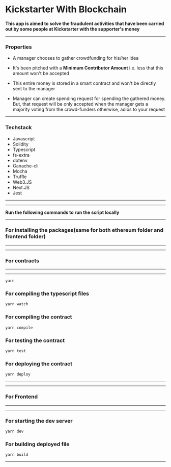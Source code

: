 # Kickstarter With Blockchain

**This app is aimed to solve the fraudulent activities that have been carried out by some people at Kickstarter with the supporter's money**

---

### Properties

- A manager chooses to gather crowdfunding for his/her idea

- It's been pitched with a **Minimum Contributor Amount** i.e. less that this amount won't be accepted

- This entire money is stored in a smart contract and won't be directly sent to the manager

- Manager can create spending request for spending the gathered money. But, that request will be only accepted when the manager gets a majority voting from the crowd-funders otherwise, adiós to your request

---

### Techstack

- Javascript
- Solidity
- Typescript
- fs-extra
- dotenv
- Ganache-cli
- Mocha
- Truffle
- Web3.JS
- Next.JS
- Jest 

---

---

**Run the following commands to run the script locally**

---

### For installing the packages(same for both ethereum folder and frontend folder)

---

---

### For contracts

---

---

```
yarn
```

### For compiling the typescript files

```
yarn watch
```

### For compiling the contract

```
yarn compile
```

### For testing the contract

```
yarn test
```

### For deploying the contract

```
yarn deploy
```

---

---

### For Frontend

---

---

### For starting the dev server

```
yarn dev
```

### For building deployed file

```
yarn build
```

---
